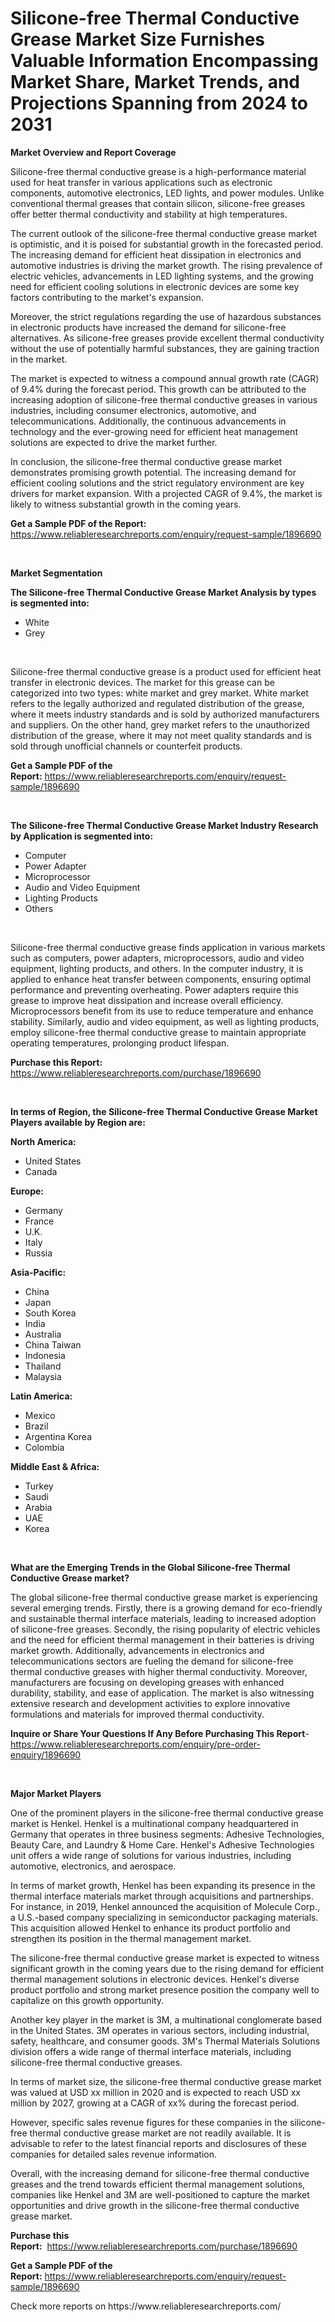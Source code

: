 <p><h1>Silicone-free Thermal Conductive Grease Market Size Furnishes Valuable Information Encompassing Market Share, Market Trends, and Projections Spanning from 2024 to 2031</h1></p><p><strong>Market Overview and Report Coverage</strong></p>
<p><p>Silicone-free thermal conductive grease is a high-performance material used for heat transfer in various applications such as electronic components, automotive electronics, LED lights, and power modules. Unlike conventional thermal greases that contain silicon, silicone-free greases offer better thermal conductivity and stability at high temperatures.</p><p>The current outlook of the silicone-free thermal conductive grease market is optimistic, and it is poised for substantial growth in the forecasted period. The increasing demand for efficient heat dissipation in electronics and automotive industries is driving the market growth. The rising prevalence of electric vehicles, advancements in LED lighting systems, and the growing need for efficient cooling solutions in electronic devices are some key factors contributing to the market's expansion.</p><p>Moreover, the strict regulations regarding the use of hazardous substances in electronic products have increased the demand for silicone-free alternatives. As silicone-free greases provide excellent thermal conductivity without the use of potentially harmful substances, they are gaining traction in the market.</p><p>The market is expected to witness a compound annual growth rate (CAGR) of 9.4% during the forecast period. This growth can be attributed to the increasing adoption of silicone-free thermal conductive greases in various industries, including consumer electronics, automotive, and telecommunications. Additionally, the continuous advancements in technology and the ever-growing need for efficient heat management solutions are expected to drive the market further.</p><p>In conclusion, the silicone-free thermal conductive grease market demonstrates promising growth potential. The increasing demand for efficient cooling solutions and the strict regulatory environment are key drivers for market expansion. With a projected CAGR of 9.4%, the market is likely to witness substantial growth in the coming years.</p></p>
<p><strong>Get a Sample PDF of the Report:</strong> <a href="https://www.reliableresearchreports.com/enquiry/request-sample/1896690">https://www.reliableresearchreports.com/enquiry/request-sample/1896690</a></p>
<p>&nbsp;</p>
<p><strong>Market Segmentation</strong></p>
<p><strong>The Silicone-free Thermal Conductive Grease Market Analysis by types is segmented into:</strong></p>
<p><ul><li>White</li><li>Grey</li></ul></p>
<p>&nbsp;</p>
<p><p>Silicone-free thermal conductive grease is a product used for efficient heat transfer in electronic devices. The market for this grease can be categorized into two types: white market and grey market. White market refers to the legally authorized and regulated distribution of the grease, where it meets industry standards and is sold by authorized manufacturers and suppliers. On the other hand, grey market refers to the unauthorized distribution of the grease, where it may not meet quality standards and is sold through unofficial channels or counterfeit products.</p></p>
<p><strong>Get a Sample PDF of the Report:</strong>&nbsp;<a href="https://www.reliableresearchreports.com/enquiry/request-sample/1896690">https://www.reliableresearchreports.com/enquiry/request-sample/1896690</a></p>
<p>&nbsp;</p>
<p><strong>The Silicone-free Thermal Conductive Grease Market Industry Research by Application is segmented into:</strong></p>
<p><ul><li>Computer</li><li>Power Adapter</li><li>Microprocessor</li><li>Audio and Video Equipment</li><li>Lighting Products</li><li>Others</li></ul></p>
<p>&nbsp;</p>
<p><p>Silicone-free thermal conductive grease finds application in various markets such as computers, power adapters, microprocessors, audio and video equipment, lighting products, and others. In the computer industry, it is applied to enhance heat transfer between components, ensuring optimal performance and preventing overheating. Power adapters require this grease to improve heat dissipation and increase overall efficiency. Microprocessors benefit from its use to reduce temperature and enhance stability. Similarly, audio and video equipment, as well as lighting products, employ silicone-free thermal conductive grease to maintain appropriate operating temperatures, prolonging product lifespan.</p></p>
<p><strong>Purchase this Report:</strong>&nbsp; <a href="https://www.reliableresearchreports.com/purchase/1896690">https://www.reliableresearchreports.com/purchase/1896690</a></p>
<p>&nbsp;</p>
<p><strong>In terms of Region, the Silicone-free Thermal Conductive Grease Market Players available by Region are:</strong></p>
<p>
    <p> <strong> North America: </strong>
        <ul>
            <li>United States</li>
            <li>Canada</li>
        </ul>
        </p> 
    <p> <strong> Europe: </strong>
        <ul>
            <li>Germany</li>
            <li>France</li>
            <li>U.K.</li>
            <li>Italy</li>
            <li>Russia</li>
        </ul>
        </p> 
    <p> <strong> Asia-Pacific: </strong>
        <ul>
            <li>China</li>
            <li>Japan</li>
            <li>South Korea</li>
            <li>India</li>
            <li>Australia</li>
            <li>China Taiwan</li>
            <li>Indonesia</li>
            <li>Thailand</li>
            <li>Malaysia</li>
        </ul>
        </p> 
    <p> <strong> Latin America: </strong>
        <ul>
            <li>Mexico</li>
            <li>Brazil</li>
            <li>Argentina Korea</li>
            <li>Colombia</li>
        </ul>
        </p> 
    <p> <strong> Middle East & Africa: </strong>
        <ul>
            <li>Turkey</li>
            <li>Saudi</li>
            <li>Arabia</li>
            <li>UAE</li>
            <li>Korea</li>
        </ul>
    </p>
    </p>
<p>&nbsp;</p>
<p><strong>What are the Emerging Trends in the Global Silicone-free Thermal Conductive Grease market?</strong></p>
<p><p>The global silicone-free thermal conductive grease market is experiencing several emerging trends. Firstly, there is a growing demand for eco-friendly and sustainable thermal interface materials, leading to increased adoption of silicone-free greases. Secondly, the rising popularity of electric vehicles and the need for efficient thermal management in their batteries is driving market growth. Additionally, advancements in electronics and telecommunications sectors are fueling the demand for silicone-free thermal conductive greases with higher thermal conductivity. Moreover, manufacturers are focusing on developing greases with enhanced durability, stability, and ease of application. The market is also witnessing extensive research and development activities to explore innovative formulations and materials for improved thermal conductivity.</p></p>
<p><strong>Inquire or Share Your Questions If Any Before Purchasing This Report</strong>- <a href="https://www.reliableresearchreports.com/enquiry/pre-order-enquiry/1896690">https://www.reliableresearchreports.com/enquiry/pre-order-enquiry/1896690</a></p>
<p>&nbsp;</p>
<p><strong>Major Market Players</strong></p>
<p><p>One of the prominent players in the silicone-free thermal conductive grease market is Henkel. Henkel is a multinational company headquartered in Germany that operates in three business segments: Adhesive Technologies, Beauty Care, and Laundry & Home Care. Henkel's Adhesive Technologies unit offers a wide range of solutions for various industries, including automotive, electronics, and aerospace.</p><p>In terms of market growth, Henkel has been expanding its presence in the thermal interface materials market through acquisitions and partnerships. For instance, in 2019, Henkel announced the acquisition of Molecule Corp., a U.S.-based company specializing in semiconductor packaging materials. This acquisition allowed Henkel to enhance its product portfolio and strengthen its position in the thermal management market.</p><p>The silicone-free thermal conductive grease market is expected to witness significant growth in the coming years due to the rising demand for efficient thermal management solutions in electronic devices. Henkel's diverse product portfolio and strong market presence position the company well to capitalize on this growth opportunity.</p><p>Another key player in the market is 3M, a multinational conglomerate based in the United States. 3M operates in various sectors, including industrial, safety, healthcare, and consumer goods. 3M's Thermal Materials Solutions division offers a wide range of thermal interface materials, including silicone-free thermal conductive greases.</p><p>In terms of market size, the silicone-free thermal conductive grease market was valued at USD xx million in 2020 and is expected to reach USD xx million by 2027, growing at a CAGR of xx% during the forecast period.</p><p>However, specific sales revenue figures for these companies in the silicone-free thermal conductive grease market are not readily available. It is advisable to refer to the latest financial reports and disclosures of these companies for detailed sales revenue information.</p><p>Overall, with the increasing demand for silicone-free thermal conductive greases and the trend towards efficient thermal management solutions, companies like Henkel and 3M are well-positioned to capture the market opportunities and drive growth in the silicone-free thermal conductive grease market.</p></p>
<p><strong>Purchase this Report:</strong>&nbsp;&nbsp;<a href="https://www.reliableresearchreports.com/purchase/1896690">https://www.reliableresearchreports.com/purchase/1896690</a></p>
<p></p>
<p><strong>Get a Sample PDF of the Report:</strong>&nbsp;<a href="https://www.reliableresearchreports.com/enquiry/request-sample/1896690">https://www.reliableresearchreports.com/enquiry/request-sample/1896690</a></p>
<p>Check more reports on https://www.reliableresearchreports.com/</p>
